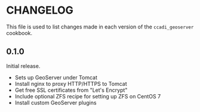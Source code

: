 # CHANGELOG

This file is used to list changes made in each version of the `ccadi_geoserver` cookbook.

## 0.1.0

Initial release.

- Sets up GeoServer under Tomcat
- Install nginx to proxy HTTP/HTTPS to Tomcat
- Get free SSL certificates from "Let's Encrypt"
- Include optional ZFS recipe for setting up ZFS on CentOS 7
- Install custom GeoServer plugins
